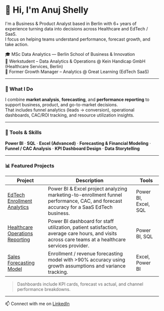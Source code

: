 # 👋 Hi, I'm Anuj Shelly  

I'm a Business & Product Analyst based in Berlin with 6+ years of experience turning data into decisions across Healthcare and EdTech / SaaS.  
I focus on helping teams understand performance, forecast growth, and take action.

🎓 MSc Data Analytics — Berlin School of Business & Innovation  
💼 Werkstudent – Data Analytics & Operations @ Kein Handicap GmbH (Healthcare Services, Berlin)  
🚀 Former Growth Manager – Analytics @ Great Learning (EdTech SaaS)  

---

### 💼 What I Do  
I combine **market analysis**, **forecasting**, and **performance reporting** to support business, product, and go-to-market decisions.  
That includes funnel analytics (leads → conversion), operational dashboards, CAC/ROI tracking, and resource utilization insights.

---

### 🧰 Tools & Skills  
**Power BI** · **SQL** · **Excel (Advanced)** · **Forecasting & Financial Modeling** · **Funnel / CAC Analysis** · **KPI Dashboard Design** · **Data Storytelling**  

---

### 📊 Featured Projects  

| Project | Description | Tools |
|---------|-------------|-------|
| [EdTech Enrollment Analytics](https://github.com/Anuj-Shelly/edtech-enrollment-analytics-project) | Power BI & Excel project analyzing marketing-to-enrollment funnel performance, CAC, and forecast accuracy for a SaaS EdTech business. | Power BI, Excel, SQL |
| [Healthcare Operations Reporting](https://github.com/Anuj-Shelly/kein-handicap-healthcare-analytics) | Power BI dashboard for staff utilization, patient satisfaction, average care hours, and visits across care teams at a healthcare services provider. | Power BI, SQL |
| [Sales Forecasting Model](https://github.com/Anuj-Shelly/edtech-enrollment-analytics-project) | Enrollment / revenue forecasting model with >90% accuracy using growth assumptions and variance tracking. | Excel, Power BI |

> Dashboards include KPI cards, forecast vs actual, and channel performance breakdowns.

---

📫 Connect with me on [LinkedIn](https://www.linkedin.com/in/anuj-shelly/)
